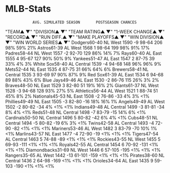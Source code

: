 # MLB-Stats
				AVG. SIMULATED SEASON		POSTSEASON CHANCES		
"TEAM▲
▼"	"DIVISION▲
▼"	"TEAM RATING▲
▼"	"1-WEEK CHANGE▲
▼"	"RECORD▲
▼"	"RUN DIFF.▲
▼"	"MAKE PLAYOFFS▲
▼"	"WIN
DIVISION▲
▼"	"WIN WORLD SERIES▲
▼"
Dodgers60-40	NL West	1590	-9	98-64	206	98%	59%	21%
Astros61-39	AL West	1568	1	98-64	199	98%	91%	17%
Padres58-44	NL West	1557	-2	92-70	129	86%	14%	7%
Rays60-40	AL East	1555	4	95-67	127	90%	50%	9%
Yankees51-47	AL East	1547	2	87-75	39	33%	4%	3%
White Sox58-40	AL Central	1539	-4	94-68	148	96%	96%	9%
Mets52-44	NL East	1535	4	87-75	31	66%	64%	6%
Brewers58-41	NL Central	1535	3	93-69	97	90%	87%	9%
Red Sox61-39	AL East	1534	6	94-68	89	88%	43%	6%
Blue Jays49-46	AL East	1530	-2	86-76	115	26%	3%	2%
Braves48-50	NL East	1529	3	82-80	51	19%	16%	2%
Giants61-37	NL West	1528	-3	94-68	128	93%	27%	5%
Athletics56-44	AL West	1521	1	88-74	51	45%	8%	2%
Nationals45-53	NL East	1508	-2	76-86	-33	4%	3%	<1%
Phillies49-49	NL East	1505	-3	82-80	-16	18%	16%	1%
Angels49-49	AL West	1502	-2	80-82	-34	4%	<1%	<1%
Indians49-48	AL Central	1499	-3	81-81	-34	8%	4%	<1%
Reds51-48	NL Central	1498	-7	83-79	-15	14%	6%	<1%
Cardinals50-50	NL Central	1496	5	80-82	-42	6%	4%	<1%
Cubs48-51	NL Central	1494	-5	80-82	-19	6%	3%	<1%
Twins42-58	AL Central	1493	-4	72-90	-82	<1%	<1%	<1%
Mariners53-46	AL West	1482	3	83-79	-70	10%	1%	<1%
Marlins43-57	NL East	1477	-4	72-90	-19	<1%	<1%	<1%
Tigers47-54	AL Central	1463	5	74-88	-89	<1%	<1%	<1%
Rockies43-55	NL West	1455	5	69-93	-111	<1%	<1%	<1%
Royals42-55	AL Central	1454	6	70-92	-131	<1%	<1%	<1%
Diamondbacks31-69	NL West	1446	6	57-105	-195	<1%	<1%	<1%
Rangers35-65	AL West	1442	-13	61-101	-159	<1%	<1%	<1%
Pirates38-60	NL Central	1436	2	64-98	-169	<1%	<1%	<1%
Orioles34-64	AL East	1435	9	59-103	-190	<1%	<1%	<1%
